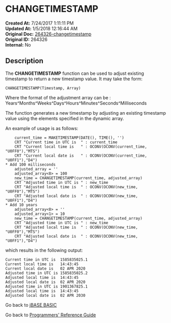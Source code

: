 # CHANGETIMESTAMP

**Created At:** 7/24/2017 1:11:11 PM  
**Updated At:** 1/5/2018 12:16:44 AM  
**Original Doc:** [264326-changetimestamp](https://docs.jbase.com/36868-jbase-basic/264326-changetimestamp)  
**Original ID:** 264326  
**Internal:** No  

## Description

The **CHANGETIMESTAMP** function can be used to adjust existing timestamp to return a new timestamp value. It may take the form:

```
CHANGETIMESTAMP(Timestamp, Array)
```

Where the format of the adjustment array can be : Years^Months^Weeks^Days^Hours^Minutes^Seconds^Milliseconds

The function generates a new timestamp by adjusting an existing timestamp value using the elements specified in the dynamic array.

An example of usage is as follows:

```
    current_time = MAKETIMESTAMP(DATE(), TIME(), '')
    CRT "Current time in UTC is  " : current_time
    CRT "Current local time is   " : OCONV(OCONV(current_time, "U0FF0"),"MTS")
    CRT "Current local date is   " : OCONV(OCONV(current_time, "U0FF1"),"D4")
* Add 100 milliseconds
    adjusted_array = ''
    adjusted_array<8> = 100
    new_time = CHANGETIMESTAMP(current_time, adjusted_array)
    CRT "Adjusted time in UTC is " : new_time
    CRT "Adjusted local time is  " : OCONV(OCONV(new_time, "U0FF0"),"MTS")
    CRT "Adjusted local date is  " : OCONV(OCONV(new_time, "U0FF1"),"D4")
* Add 10 years
    adjusted_array<8> = ''
    adjusted_array<1> = 10
    new_time = CHANGETIMESTAMP(current_time, adjusted_array)
    CRT "Adjusted time in UTC is " : new_time
    CRT "Adjusted local time is  " : OCONV(OCONV(new_time, "U0FF0"),"MTS")
    CRT "Adjusted local date is  " : OCONV(OCONV(new_time, "U0FF1"),"D4")

```

which results in the following output:

```
Current time in UTC is  1585835025.1
Current local time is   14:43:45
Current local date is   02 APR 2020
Adjusted time in UTC is 1585835025.2
Adjusted local time is  14:43:45
Adjusted local date is  02 APR 2020
Adjusted time in UTC is 1901367825.1
Adjusted local time is  14:43:45
Adjusted local date is  02 APR 2030
```

Go back to [jBASE BASIC](./../README.md)

Go back to [Programmers' Reference Guide](./../../reference-guides/jbc/README.md)

  
<PageFooter />
